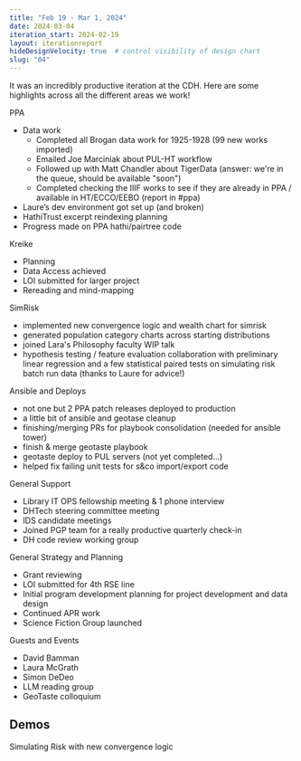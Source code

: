 ```yaml
---
title: "Feb 19 - Mar 1, 2024"
date: 2024-03-04
iteration_start: 2024-02-19
layout: iterationreport
hideDesignVelocity: true  # control visibility of design chart
slug: "04"
---
```


It was an incredibly productive iteration at the CDH. Here are some highlights across all the different areas we work!

PPA
- Data work
    - Completed all Brogan data work for 1925-1928 (99 new works imported)
    - Emailed Joe Marciniak about PUL-HT workflow
    - Followed up with Matt Chandler about TigerData (answer: we're in the queue, should be available "soon")
    - Completed checking the IIIF works to see if they are already in PPA / available in HT/ECCO/EEBO (report in #ppa)
- Laure’s dev environment got set up (and broken)
- HathiTrust excerpt reindexing planning
- Progress made on PPA hathi/pairtree code

Kreike
- Planning
- Data Access achieved
- LOI submitted for larger project
- Rereading and mind-mapping

SimRisk
- implemented new convergence logic and wealth chart for simrisk 
- generated population category charts across starting distributions
- joined Lara's Philosophy faculty WIP talk
- hypothesis testing / feature evaluation collaboration with preliminary linear regression and a few statistical paired tests on simulating risk batch run data (thanks to Laure for advice!)

Ansible and Deploys
- not one but 2 PPA patch releases deployed to production
- a little bit of ansible and geotase cleanup
- finishing/merging PRs for playbook consolidation (needed for ansible tower) 
- finish & merge geotaste playbook
- geotaste deploy to PUL servers (not yet completed...)
- helped fix failing unit tests for s&co import/export code

General Support
- Library IT OPS fellowship meeting & 1 phone interview
- DHTech steering committee meeting
- IDS candidate meetings
- Joined PGP team for a really productive quarterly check-in
- DH code review working group

General Strategy and Planning
- Grant reviewing
- LOI submitted for 4th RSE line
- Initial program development planning for project development and data design
- Continued APR work
- Science Fiction Group launched

Guests and Events
- David Bamman
- Laura McGrath
- Simon DeDeo
- LLM reading group
- GeoTaste colloquium


## Demos

Simulating Risk with new convergence logic








